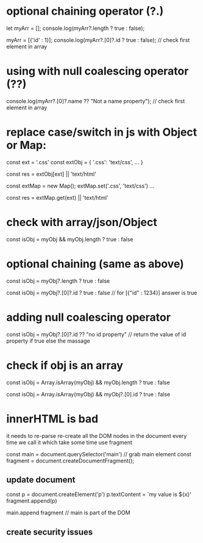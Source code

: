 # optional chaining operator (?.)

let myArr = [];
console.log(myArr?.length ? true : false);

myArr = [{'id' : 1}];
console.log(myArr?.[0]?.id ? true : false); // check first element in array 

# using with null coalescing operator (??)
console.log(myArr?.[0]?.name ??  "Not a name property"); // check first element in array 


# replace case/switch in js with Object or Map:

const ext = '.css' 
const extObj = {
    '.css': 'text/css',
    ... 
}

const res = extObj[ext] || 'text/html'

const extMap = new Map();
extMap.set('.css', 'text/css')
...

const res = extMap.get(ext) || 'text/html'


# check with array/json/Object

const isObj = myObj && myObj.length ? true : false

# optional chaining (same as above)

const isObj = myObj?.length ? true : false

const isObj = myObj?.[0]?.id ? true : false    // for [{"id" : 1234}] answer is true

# adding null coalescing operator

const isObj = myObj?.[0]?.id ?? "no id property"  // return the value of id property if true else the massage

# check if obj is an array

const isObj = Array.isArray(myObj) && myObj.length ? true : false

const isObj = Array.isArray(myObj) && myObj?.[0].id ? true : false


# innerHTML is bad 

it needs to re-parse re-create  all the DOM nodes in the document every time we call it
which take some time
use fragment 

const main = document.querySelector('main')  // grab main element
const fragment = document.createDocumentFragment();

## update document

const p = document.createElement('p')
p.textContent = `my value is ${x}'
fragment.append(p)

main.append fragment // main is part of the DOM

## create security issues